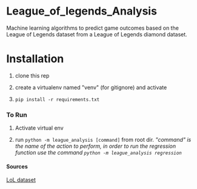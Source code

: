 # League_of_legends_Analysis
Machine learning algorithms to predict game outcomes based on the League of Legends dataset from a League of Legends diamond dataset.

# Installation
1. clone this rep

2. create a virtualenv named "venv" (for gitignore) and activate

3. `pip install -r requirements.txt`

### To Run
1. Activate virtual env

2. run `python -m league_analysis [command]` from root dir. *"command" is the name of the action to perform, in order to
run the regression function use the command `python -m league_analysis regression`*

#### Sources
[LoL dataset](https://www.kaggle.com/bobbyscience/league-of-legends-diamond-ranked-games-10-min?select=high_diamond_ranked_10min.csv)
